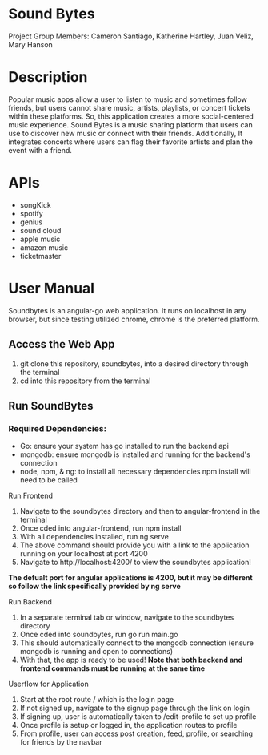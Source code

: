 # Sound Bytes

Project Group Members: Cameron Santiago, Katherine Hartley, Juan Veliz, Mary Hanson

# Description

Popular music apps allow a user to listen to music and sometimes follow friends, but users cannot share music, artists, playlists, or concert tickets within these platforms. So, this application creates a more social-centered music experience. Sound Bytes is a music sharing platform that users can use to discover new music or connect with their friends. Additionally, It integrates concerts where users can flag their favorite artists and plan the event with a friend.

# APIs
- songKick
- spotify
- genius
- sound cloud
- apple music
- amazon music
- ticketmaster

# User Manual

Soundbytes is an angular-go web application. It runs on localhost in any browser, but since testing utilized chrome, chrome is the preferred platform.

## Access the Web App

1) git clone this repository, soundbytes, into a desired directory through the terminal
2) cd into this repository from the terminal
   
## Run SoundBytes

### Required Dependencies:
- Go: ensure your system has go installed to run the backend api
- mongodb: ensure mongodb is installed and running for the backend's connection
- node, npm, & ng: to install all necessary dependencies npm install will need to be called

Run Frontend
1) Navigate to the soundbytes directory and then to angular-frontend in the terminal
2) Once cded into angular-frontend, run npm install
3) With all dependencies installed, run ng serve
4) The above command should provide you with a link to the application running on your localhost at port 4200
5) Navigate to http://localhost:4200/ to view the soundbytes application!

**The defualt port for angular applications is 4200, but it may be different so follow the link specifically provided by ng serve**

Run Backend
1) In a separate terminal tab or window, navigate to the soundbytes directory
2) Once cded into soundbytes, run go run main.go
3) This should automatically connect to the mongodb connection (ensure mongodb is running and open to connections)
4) With that, the app is ready to be used! **Note that both backend and frontend commands must be running at the same time**

Userflow for Application
1) Start at the root route / which is the login page
2) If not signed up, navigate to the signup page through the link on login
3) If signing up, user is automatically taken to /edit-profile to set up profile
4) Once profile is setup or logged in, the application routes to profile
5) From profile, user can access post creation, feed, profile, or searching for friends by the navbar 
